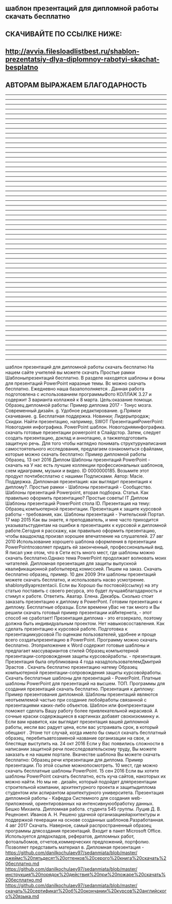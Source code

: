 шаблон презентаций для дипломной работы скачать бесплатно
--------------------------------------------------
СКАЧИВАЙТЕ ПО ССЫЛКЕ НИЖЕ:
--------------------------------------------------
http://avvia.filesloadlistbest.ru/shablon-prezentatsiy-dlya-diplomnoy-rabotyi-skachat-besplatno
--------------------------------------------------
АВТОРАМ ВЫРАЖАЕМ БЛАГОДАРНОСТЬ
--------------------------------------------------
--------------------------------------------------
--------------------------------------------------
--------------------------------------------------
--------------------------------------------------
--------------------------------------------------
--------------------------------------------------
--------------------------------------------------
--------------------------------------------------
--------------------------------------------------
--------------------------------------------------
--------------------------------------------------
--------------------------------------------------
--------------------------------------------------
--------------------------------------------------
--------------------------------------------------
--------------------------------------------------
--------------------------------------------------
--------------------------------------------------
--------------------------------------------------
--------------------------------------------------
--------------------------------------------------
--------------------------------------------------
--------------------------------------------------
--------------------------------------------------
--------------------------------------------------
--------------------------------------------------
--------------------------------------------------
--------------------------------------------------
--------------------------------------------------
--------------------------------------------------
--------------------------------------------------
--------------------------------------------------
--------------------------------------------------
--------------------------------------------------
--------------------------------------------------
--------------------------------------------------
--------------------------------------------------
--------------------------------------------------
--------------------------------------------------
--------------------------------------------------
--------------------------------------------------
--------------------------------------------------
--------------------------------------------------
--------------------------------------------------
--------------------------------------------------
--------------------------------------------------
--------------------------------------------------
--------------------------------------------------
--------------------------------------------------
--------------------------------------------------
--------------------------------------------------
--------------------------------------------------
--------------------------------------------------
--------------------------------------------------
--------------------------------------------------
--------------------------------------------------
шаблон презентаций для дипломной работы скачать бесплатно На нашем сайте учителей вы можете скачать Простые рамки Шаблоныпрезентаций бесплатно. В разделе находятся шаблоны и фоны для презентаций PowerPoint наразные темы.  Вс можно скачать бесплатно. Ежедневно наша базапополняется . Данная работа подготовлена с использованием программыФото КОЛЛАЖ 3.27 и содержит 3 варианта коллажей к 8 марта. Цель:оказание помощи. Образец дипломной работы: Пример диплома 2017 - Тонус мозга. Современный дизайн. g. Удобное редактирование. g.Прямое скачивание. g. Бесплатная поддержка. Новинки; Лидерыпродаж; Скидки. Найти презентацию, например, SWOT ПрезентацияPowerPoint: Новогодняя инфографика. PowerPoint шаблон. Новогодняяинфографика. cкачать готовые презентации powerpoint в Слайдстор. Затем, следует создать презентацию, доклад и аннотацию, а такжеподготовить защитную речь. Для того чтобы наглядно понимать структурунаписания самостоятельного исследования, предлагаем ознакомиться сфайлами, которые можно скачать бесплатно: Пример дипломной работы Образец. 13 окт 2016  Диплом Шаблоны презентаций PowerPoint - скачать на У нас есть лучшие коллекции профессиональных шаблонов, схем идиаграмм, музыки и видео. ID 0000000185.  Возьмите этот продукт почтибесплатно с нашими Подписками. Автор: Macie. Поддержка. Дипломная презентация: как выглядит презентация к диплому?. Простые рамки - Шаблоны презентаций - Сообщество. Шаблоны презентаций Powerpoint, вторая подборка.  Статья. Как правильно оформить презентацию? Простые советы!  IT
Диплом Шаблоны презентаций PowerPoint  стола ID. Презентация на тему: Образец компьютерной презентации. Презентация к защите курсовой работы - требования, как. Шаблоны презентаций - Учительский Портал. 17 мар 2015  Как вы знаете, я преподаватель, и мне часто приходится указыватьстудентам на ошибки в презентациях к курсовой и дипломной работе.Сегодня я расскажу, как правильно оформить презентацию, чтобы вашдоклад произвл хорошее впечатление на слушателей. 27 авг 2010  Использование хорошего шаблона оформления в презентации PowerPointпозволяет придать ей законченный, профессиональный вид. Я писал уже отом, что в Сети есть много мест, где шаблоны можно скачать бесплатно.Однако тема PowerPoint продолжает волновать моих читателей. Дипломная презентация для защиты выпускной квалификационной работыперед комиссией. Пишем на заказ. Скачать бесплатно образец, пример. 10 дек 2009  Эти шаблоны презентаций можете скачать бесплатно, и использовать насво усмотрение. shablonydlyaprezentacii. Если вы  Хорошо бы постовой(ссылку) на эту статью поставить с своего ресурса, это будет лучшаяблагодарность и стимул к работе. Ответить. Аватар. Елена. Декабрь. Сколько стоит заказать презентацию к диплому в PowerPont. Готовим презентацию к диплому. Бесплатные образцы.  Если времени уВас не так много и Вы решили скачать готовый пример презентации изИнтернета, - этот способ не сработает! Презентация диплома - это егозеркало, поэтому должна быть индивидуальным проектом. Нет навыковсоставления. Как сделать презентацию к курсовой работе. Подготовка к презентациикурсовой По оценкам пользователей, удобнее и проще всего создатьпрезентацию в PowerPoint. Программу можно скачать бесплатно. Этоприложение к Word содержит готовые шаблоны и предлагает массувариантов стилей
Образец компьютерной презентации-сопровождения защиты курсовойработы. - презентация. Презентация была опубликована 4 года назадпользователемДмитрий Эрастов . Скачать бесплатно презентацию натему Образец компьютерной презентации-сопровождения защиты курсовойработы. Скачать бесплатные шаблоны для презентаций - PowerPoint. Платные шаблоны PowerPoint для презентаций на высшем. ТОП. Программы для создания презентаций скачать бесплатно. Презентация к диплому: Пример презентования дипломной. Шаблоны презентаций являются неотъемлемой частью при создание любойработы связанной с презентациями каких-либо объектов. Шаблон или фонпрезентации поможет сделать Вашу работу более привлекательной икрасивой. А сочные краски содержащиеся в картинках добавят своюизюминку и. Если вам нравится, как выглядит презентация вашей дипломной работы, иесли вас радует цена, если вас устраивать срок, в который обещают . Этоне тот случай, когда имело бы смысл скачать бесплатный образец, перебитьавтозаменой название организации на свое, и блестяще выступить на. 24 окт 2016  Если у Вас появились сложности в написании защитной речи поисследовательскому труду, Вы можете заказать е на нашем портале. Вкачестве шаблона Вы можете скачать бесплатно: Образец речи кпрезентации для диплома. Пример презентации. По этой ссылке можнопосмотреть. 10 мест, где можно скачать бесплатные шаблоны PowerPoint. 15 сен 2016  Если вы хотите шаблоны PowerPoint скачать бесплатно, есть куча сайтов, накоторых их можно найти. Но мы не . дизайн, который подойдет дляпрезентации строительной компании, архитектурного проекта и защитыдиплома студентом или аспирантом архитектурного университета. Презентация дипломной работы - Кафедра Системного
для создания web-приложений, ориентированных на интенсивнуюобработку данных. Бешко Михаила. Дипломная работа. студента 545 группы. Луцив Д. В. Рецензент. Иванов А. Н.  Решено удачной организациейархитектуры и поддержкой генерации на основе созданных шаблонов.Разработанная. 4 авг 2017  Скачать. Наверное, самый распространенный образец программы длясоздания презентаций. Входит в пакет Microsoft Office. Используется длядокладов, рефератов, дипломных работ, фотоальбомов, отчетов,коммерческих предложений, портфолио. Позволяет представить материал в. Дипломная презентация -
https://github.com/danilkochulaev97/sedanmiata/blob/master/джеймс%20пятьдесят%20оттенков%20серого%20книга%20скачать%20бесплатно.md
https://github.com/danilkochulaev97/sedanmiata/blob/master/инструкция%20порядок%20действия%20при%20пожаре%20скачать%20бесплатно.md
https://github.com/danilkochulaev97/sedanmiata/blob/master/скачать%20сертификат%20об%20окончании%20курсов%20английского%20языка.md